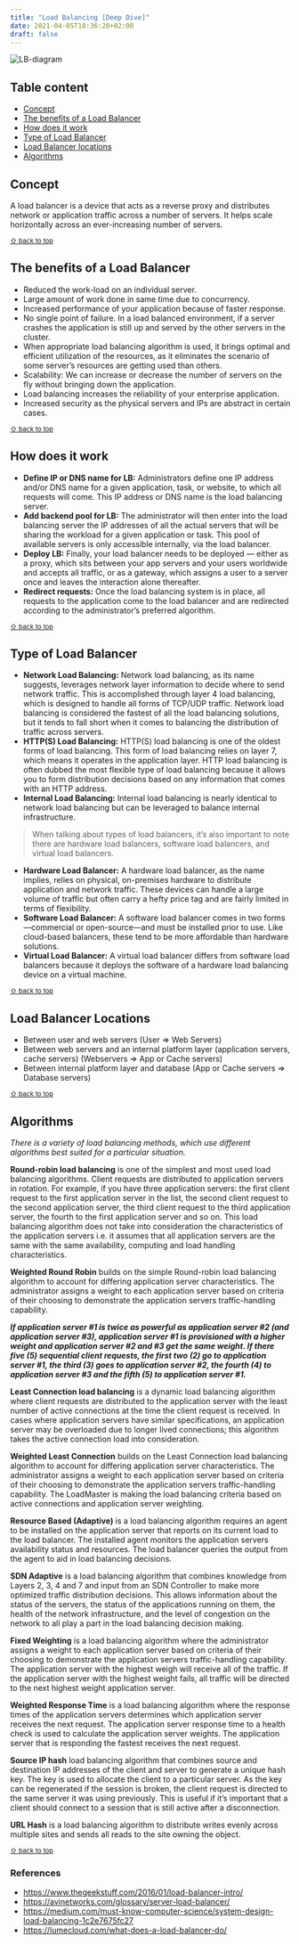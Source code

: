 ```yaml
---
title: "Load Balancing [Deep Dive]"
date: 2021-04-05T18:36:20+02:00
draft: false
---
```


![LB-diagram](https://avinetworks.com/wp-content/uploads/2018/11/server-load-balancing-diagram.png)

## Table content

- [Concept](#concept)
- [The benefits of a Load Balancer](#the-benefits-of-a-load-balancer)
- [How does it work](#how-does-it-work)
- [Type of Load Balancer](#type-of-load-balancer)
- [Load Balancer locations](#load-balancer-locations)
- [Algorithms](#algorithms)

## Concept
A load balancer is a device that acts as a reverse proxy and distributes network or application traffic across a number of servers. It helps scale horizontally across an ever-increasing number of servers.

<sub>[⇧ back to top](#table-content)</sub>

## The benefits of a Load Balancer

- Reduced the work-load on an individual server.
- Large amount of work done in same time due to concurrency.
- Increased performance of your application because of faster response.
- No single point of failure. In a load balanced environment, if a server crashes the application is still up and served by the other servers in the cluster.
- When appropriate load balancing algorithm is used, it brings optimal and efficient utilization of the resources, as it eliminates the scenario of some server’s resources are getting used than others.
- Scalability: We can increase or decrease the number of servers on the fly without bringing down the application.
- Load balancing increases the reliability of your enterprise application.
- Increased security as the physical servers and IPs are abstract in certain cases.

<sub>[⇧ back to top](#table-content)</sub>

## How does it work
- **Define IP or DNS name for LB:** Administrators define one IP address and/or DNS name for a given application, task, or website, to which all requests will come. This IP address or DNS name is the load balancing server.
- **Add backend pool for LB:** The administrator will then enter into the load balancing server the IP addresses of all the actual servers that will be sharing the workload for a given application or task. This pool of available servers is only accessible internally, via the load balancer.
- **Deploy LB:** Finally, your load balancer needs to be deployed — either as a proxy, which sits between your app servers and your users worldwide and accepts all traffic, or as a gateway, which assigns a user to a server once and leaves the interaction alone thereafter.
- **Redirect requests:** Once the load balancing system is in place, all requests to the application come to the load balancer and are redirected according to the administrator’s preferred algorithm.

<sub>[⇧ back to top](#table-content)</sub>

## Type of Load Balancer

- **Network Load Balancing:** Network load balancing, as its name suggests, leverages network layer information to decide where to send network traffic. This is accomplished through layer 4 load balancing, which is designed to handle all forms of TCP/UDP traffic. Network load balancing is considered the fastest of all the load balancing solutions, but it tends to fall short when it comes to balancing the distribution of traffic across servers.
- **HTTP(S) Load Balancing:** HTTP(S) load balancing is one of the oldest forms of load balancing. This form of load balancing relies on layer 7, which means it operates in the application layer. HTTP load balancing is often dubbed the most flexible type of load balancing because it allows you to form distribution decisions based on any information that comes with an HTTP address.
- **Internal Load Balancing:** Internal load balancing is nearly identical to network load balancing but can be leveraged to balance internal infrastructure.

> When talking about types of load balancers, it’s also important to note there are hardware load balancers, software load balancers, and virtual load balancers.

- **Hardware Load Balancer:** A hardware load balancer, as the name implies, relies on physical, on-premises hardware to distribute application and network traffic. These devices can handle a large volume of traffic but often carry a hefty price tag and are fairly limited in terms of flexibility.
- **Software Load Balancer:** A software load balancer comes in two forms—commercial or open-source—and must be installed prior to use. Like cloud-based balancers, these tend to be more affordable than hardware solutions.
- **Virtual Load Balancer:** A virtual load balancer differs from software load balancers because it deploys the software of a hardware load balancing device on a virtual machine.

<sub>[⇧ back to top](#table-content)</sub>

## Load Balancer Locations
- Between user and web servers (User => Web Servers)
- Between web servers and an internal platform layer (application servers, cache servers) (Webservers => App or Cache servers)
- Between internal platform layer and database (App or Cache servers => Database servers)

<sub>[⇧ back to top](#table-content)</sub>

## Algorithms

*There is a variety of load balancing methods, which use different algorithms best suited for a particular situation.*

**Round-robin load balancing** is one of the simplest and most used load balancing algorithms. Client requests are distributed to application servers in rotation. For example, if you have three application servers: the first client request to the first application server in the list, the second client request to the second application server, the third client request to the third application server, the fourth to the first application server and so on. 
This load balancing algorithm does not take into consideration the characteristics of the application servers i.e. it assumes that all application servers are the same with the same availability, computing and load handling characteristics.

**Weighted Round Robin** builds on the simple Round-robin load balancing algorithm to account for differing application server characteristics. The administrator assigns a weight to each application server based on criteria of their choosing to demonstrate the application servers traffic-handling capability. 

***If application server #1 is twice as powerful as application server #2 (and application server #3), application server #1 is provisioned with a higher weight and application server #2 and #3 get the same weight. If there five (5) sequential client requests, the first two (2) go to application server #1, the third (3) goes to application server #2, the fourth (4) to application server #3 and the fifth (5) to application server #1.***

**Least Connection load balancing** is a dynamic load balancing algorithm where client requests are distributed to the application server with the least number of active connections at the time the client request is received. In cases where application servers have similar specifications, an application server may be overloaded due to longer lived connections; this algorithm takes the active connection load into consideration.

**Weighted Least Connection** builds on the Least Connection load balancing algorithm to account for differing application server characteristics. The administrator assigns a weight to each application server based on criteria of their choosing to demonstrate the application servers traffic-handling capability. The LoadMaster is making the load balancing criteria based on active connections and application server weighting.

**Resource Based (Adaptive)** is a load balancing algorithm requires an agent to be installed on the application server that reports on its current load to the load balancer. The installed agent monitors the application servers availability status and resources. The load balancer queries the output from the agent to aid in load balancing decisions.

**SDN Adaptive** is a load balancing algorithm that combines knowledge from Layers 2, 3, 4 and 7 and input from an SDN Controller to make more optimized traffic distribution decisions. This allows information about the status of the servers, the status of the applications running on them, the health of the network infrastructure, and the level of congestion on the network to all play a part in the load balancing decision making.

**Fixed Weighting** is a load balancing algorithm where the administrator assigns a weight to each application server based on criteria of their choosing to demonstrate the application servers traffic-handling capability. The application server with the highest weigh will receive all of the traffic. If the application server with the highest weight fails, all traffic will be directed to the next highest weight application server.

**Weighted Response Time** is a load balancing algorithm where the response times of the application servers determines which application server receives the next request. The application server response time to a health check is used to calculate the application server weights. The application server that is responding the fastest receives the next request.

**Source IP hash** load balancing algorithm that combines source and destination IP addresses of the client and server to generate a unique hash key. The key is used to allocate the client to a particular server. As the key can be regenerated if the session is broken, the client request is directed to the same server it was using previously. This is useful if it’s important that a client should connect to a session that is still active after a disconnection.

**URL Hash** is a load balancing algorithm to distribute writes evenly across multiple sites and sends all reads to the site owning the object.

<sub>[⇧ back to top](#table-content)</sub>

### References
- https://www.thegeekstuff.com/2016/01/load-balancer-intro/
- https://avinetworks.com/glossary/server-load-balancer/
- https://medium.com/must-know-computer-science/system-design-load-balancing-1c2e7675fc27
- https://lumecloud.com/what-does-a-load-balancer-do/
